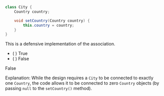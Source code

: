 <panel header="{{ icon_Q_A }} Is this defensive?">
<question>

<pic src="{{baseUrl}}/errorHandling/defensiveProgramming/compulsoryAssociations/images/countryCity.png" height="45" />
<p/>

```java
class City {
    Country country;

    void setCountry(Country country) {
        this.country = country;
    }
}
```
This is a defensive implementation of the association.

- ( ) True
- ( ) False

<div slot="answer">

False

Explanation: While the design requires a `City` to be connected to exactly one `Country`, the code allows it to be connected to zero `Country` objects (by passing `null` to the `setCountry()` method).

</div>
</question>
</panel>
